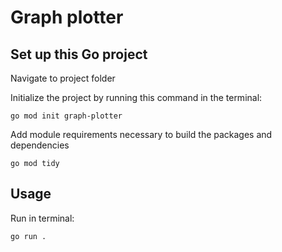 # Graph plotter

## Set up this Go project
Navigate to project folder

Initialize the project by running this command in the terminal:
```
go mod init graph-plotter
```

Add module requirements necessary to build the packages and dependencies
```
go mod tidy
```

## Usage
Run in terminal:
```
go run .
```
